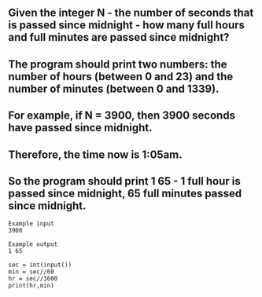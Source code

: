 ## Given the integer N - the number of seconds that is passed since midnight - how many full hours and full minutes are passed since midnight?

## The program should print two numbers: the number of hours (between 0 and 23) and the number of minutes (between 0 and 1339).

## For example, if N = 3900, then 3900 seconds have passed since midnight. 
## Therefore, the time now is 1:05am. 

## So the program should print 1 65 - 1 full hour is passed since midnight, 65 full minutes passed since midnight.

```
Example input
3900

Example output
1 65

```
```
sec = int(input())
min = sec//60
hr = sec//3600
print(hr,min)
```

